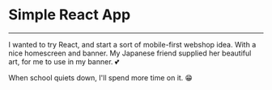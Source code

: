# Simple React App
-------
I wanted to try React, and start a sort of mobile-first webshop idea. With a nice homescreen and banner. My Japanese friend supplied her beautiful art, for me to use in my banner. :two_hearts:

When school quiets down, I'll spend more time on it. :grin:
